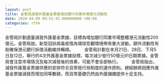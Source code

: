 ```yaml
---
layout: post
title: 金管局減發外匯基金票據增加銀行同業市場港元流動性
date: 2020-04-09 09:51:42.000000000 +08:00
categories: rthk
---
```


金管局計劃適量減發外匯基金票據，目標為增加銀行同業市場整體港元流動性200億元。金管局說，新型冠狀病毒疫情為環球宏觀環境帶來重大波動，額外流動性有助確保港元銀行拆借活動維持暢順。
　　
金管局計劃在本月21日、28日、下月5日及12日，舉行的4次外匯基金票據投標，每次減少發行50億元91日期票據。金管局會注意市場情況及每次減發後的效果，可能不會全部執行。
　　
金管局指出，減發外匯基金票據供應的安排符合貨幣發行局制度的運作原則。總結餘將因應外匯基金票據減發而增加同等數額，而貨幣基礎仍然由外匯儲備提供十足支持。
